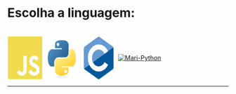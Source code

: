 <h1>Escolha a linguagem:</h1>

<div style="display: inline_block"><br>
  <a href="https://github.com/MariPadilha/URI-online-answers/blob/main/categorias/iniciantejs.md" target="_blank"><img align="center" alt="Mari-Js" height="100" width="80" src="https://raw.githubusercontent.com/devicons/devicon/master/icons/javascript/javascript-plain.svg"></a>
  <a href="https://github.com/MariPadilha/URI-online-answers/blob/main/categorias/iniciantepy.md" target="_blank"><img align="center" alt="Mari-Python" height="100" width="80" src="https://raw.githubusercontent.com/devicons/devicon/master/icons/python/python-original.svg"></a>
  <a href="https://github.com/MariPadilha/URI-online-answers/blob/main/categorias/iniciantec.md" target="_blank"><img align="center" alt="Mari-Python" height="100" width="80" src="https://raw.githubusercontent.com/devicons/devicon/master/icons/c/c-original.svg"></a>
  <a href="https://github.com/MariPadilha/URI-online-answers/blob/main/categorias/iniciantecs.md" target="_blank"><img align="center" alt="Mari-Python" height="100" width="80" src="https://raw.githubusercontent.com/devicons/devicon/master/icons/c#/c#-original.svg"></a>
</div>
<hr>
